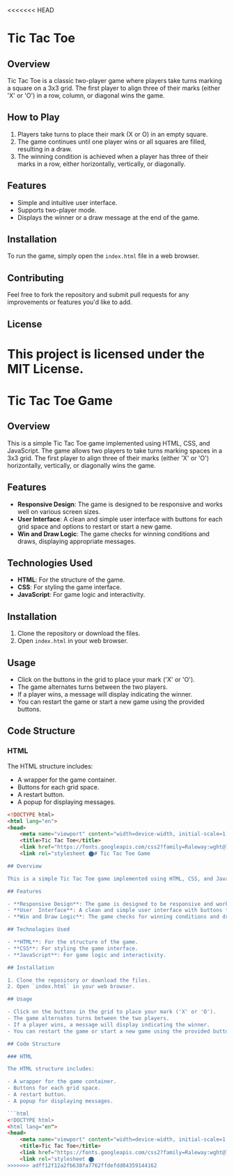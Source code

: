 <<<<<<< HEAD
# Tic Tac Toe

## Overview
Tic Tac Toe is a classic two-player game where players take turns marking a square on a 3x3 grid. The first player to align three of their marks (either 'X' or 'O') in a row, column, or diagonal wins the game.

## How to Play
1. Players take turns to place their mark (X or O) in an empty square.
2. The game continues until one player wins or all squares are filled, resulting in a draw.
3. The winning condition is achieved when a player has three of their marks in a row, either horizontally, vertically, or diagonally.

## Features
- Simple and intuitive user interface.
- Supports two-player mode.
- Displays the winner or a draw message at the end of the game.

## Installation
To run the game, simply open the `index.html` file in a web browser.

## Contributing
Feel free to fork the repository and submit pull requests for any improvements or features you'd like to add.

## License
This project is licensed under the MIT License.
=======
# Tic Tac Toe Game

## Overview

This is a simple Tic Tac Toe game implemented using HTML, CSS, and JavaScript. The game allows two players to take turns marking spaces in a 3x3 grid. The first player to align three of their marks (either 'X' or 'O') horizontally, vertically, or diagonally wins the game.

## Features

- **Responsive Design**: The game is designed to be responsive and works well on various screen sizes.
- **User  Interface**: A clean and simple user interface with buttons for each grid space and options to restart or start a new game.
- **Win and Draw Logic**: The game checks for winning conditions and draws, displaying appropriate messages.

## Technologies Used

- **HTML**: For the structure of the game.
- **CSS**: For styling the game interface.
- **JavaScript**: For game logic and interactivity.

## Installation

1. Clone the repository or download the files.
2. Open `index.html` in your web browser.

## Usage

- Click on the buttons in the grid to place your mark ('X' or 'O').
- The game alternates turns between the two players.
- If a player wins, a message will display indicating the winner.
- You can restart the game or start a new game using the provided buttons.

## Code Structure

### HTML

The HTML structure includes:

- A wrapper for the game container.
- Buttons for each grid space.
- A restart button.
- A popup for displaying messages.

```html
<!DOCTYPE html>
<html lang="en">
<head>
    <meta name="viewport" content="width=device-width, initial-scale=1.0">
    <title>Tic Tac Toe</title>
    <link href="https://fonts.googleapis.com/css2?family=Raleway:wght@700&display=swap" rel="stylesheet">
    <link rel="stylesheet ⬤# Tic Tac Toe Game

## Overview

This is a simple Tic Tac Toe game implemented using HTML, CSS, and JavaScript. The game allows two players to take turns marking spaces in a 3x3 grid. The first player to align three of their marks (either 'X' or 'O') horizontally, vertically, or diagonally wins the game.

## Features

- **Responsive Design**: The game is designed to be responsive and works well on various screen sizes.
- **User  Interface**: A clean and simple user interface with buttons for each grid space and options to restart or start a new game.
- **Win and Draw Logic**: The game checks for winning conditions and draws, displaying appropriate messages.

## Technologies Used

- **HTML**: For the structure of the game.
- **CSS**: For styling the game interface.
- **JavaScript**: For game logic and interactivity.

## Installation

1. Clone the repository or download the files.
2. Open `index.html` in your web browser.

## Usage

- Click on the buttons in the grid to place your mark ('X' or 'O').
- The game alternates turns between the two players.
- If a player wins, a message will display indicating the winner.
- You can restart the game or start a new game using the provided buttons.

## Code Structure

### HTML

The HTML structure includes:

- A wrapper for the game container.
- Buttons for each grid space.
- A restart button.
- A popup for displaying messages.

```html
<!DOCTYPE html>
<html lang="en">
<head>
    <meta name="viewport" content="width=device-width, initial-scale=1.0">
    <title>Tic Tac Toe</title>
    <link href="https://fonts.googleapis.com/css2?family=Raleway:wght@700&display=swap" rel="stylesheet">
    <link rel="stylesheet ⬤
>>>>>>> adff12f12a2fb638fa7762ffdefdd04359144162
